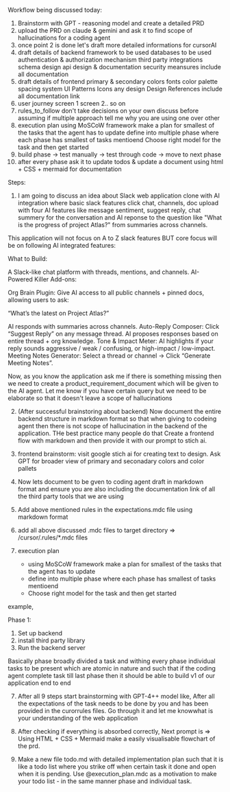 Workflow being discussed today:
1. Brainstorm with GPT - reasoning model and create a detailed PRD
2. upload the PRD on claude & gemini and ask it to find scope of hallucinations for a coding agent
3. once point 2 is done let's draft more detailed informations for cursorAI
4. draft details of backend
    framework to be used
    databases to be used
    authentication & authorization mechanism
    third party integrations
    schema design
    api design & documentation
    security meansures
    include all documentation
5. draft details of frontend
    primary & secondary colors
    fonts
    color palette
    spacing system
    UI Patterns
    Icons
    any design Design References
    include all documentation link
5. user journey
    screen 1
    screen 2.. so on
6. rules_to_follow
    don't take decisions on your own
    discuss before assuming
    if multiple approach tell me why you are using one over other
7. execution plan
    using MoSCoW framework make a plan for smallest of the tasks that the agent has to update
    define into multiple phase where each phase has smallest of tasks mentioend
    Choose right model for the task and then get started
8. build phase -> test manually -> test through code -> move to next phase
9. after every phase ask it to update todos & update a document using html + CSS + mermaid for documentation

Steps:

1. I am going to discuss an idea about Slack web application clone with AI integration where basic slack features click chat, channels, doc upload with four AI features like message sentiment, suggest reply, chat summery for the conversation and AI reponse to the question like "What is the progress of project Atlas?" from summaries across channels.

This application will not focus on A to Z slack features BUT core focus will be on following AI integrated features:

What to Build:

A Slack-like chat platform with threads, mentions, and channels.
AI-Powered Killer Add-ons:

Org Brain Plugin:
Give AI access to all public channels + pinned docs, allowing users to ask:

“What’s the latest on Project Atlas?”

AI responds with summaries across channels.
Auto-Reply Composer:
Click “Suggest Reply” on any message thread.
AI proposes responses based on entire thread + org knowledge.
Tone & Impact Meter:
AI highlights if your reply sounds aggressive / weak / confusing, or high-impact / low-impact.
Meeting Notes Generator:
Select a thread or channel → Click “Generate Meeting Notes”.

Now, as you know the application ask me if there is something missing then we need to create a product_requirement_document which will be given to the AI agent. Let me know if you have certain query but we need to be elaborate so that it doesn't leave a scope of hallucinations

2. (After successful brainstoring about backend) Now document the entire backend structure in markdown format so that when giving to codeing agent then there is not scope of hallucination in the backend of the application. THe best practice many people do that Create a frontend flow with markdown and then provide it with our prompt to stich ai.

3. frontend brainstorm: visit google stich ai for creating text to design. Ask GPT for broader view of primary and seconadary colors and color pallets

4. Now lets document to be gven to coding agent draft in markdown format and ensure you are also including the documentation link of all the third party tools that we are using

5. Add above mentioned rules in the expectations.mdc file using markdown format

5. add all above discussed .mdc files to target directory => /cursor/.rules/*.mdc files

6. execution plan

    - using MoSCoW framework make a plan for smallest of the tasks that the agent has to update
    - define into multiple phase where each phase has smallest of tasks mentioend
    - Choose right model for the task and then get started

example, 

Phase 1:
1. Set up backend
2.  install third party library
3. Run the backend server

Basically phase broadly divided a task and withing every phase individual tasks to be present which are atomic in nature and such that if the coding agent complete task till last phase then it should be able to build v1 of our application end to end

7. After all 9 steps start brainstorming with GPT-4++ model like,
    After all the expectations of the task needs to be done by you and has been provided in the curorrules files. Go through it and let me knowwhat is your understanding of the web application

8. After checking if everything is absorbed correctly, Next prompt is => Using HTML + CSS + Mermaid make a easily visualisable flowchart of the prd.

9. Make a new file todo.md with detailed implementation plan such that it is like a todo list where you strike off when certain task it done and open when it is pending. Use @execution_plan.mdc as a motivation to make your todo list - in the same manner phase and individual task.